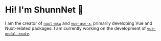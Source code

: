 # Hi! I'm ShunnNet 🫣
I am the creator of [`nuxt-msw`](https://github.com/shunnNet/nuxt-msw) and [`vue-use-x`](https://github.com/shunnNet/vue-use-x), primarily developing Vue and Nuxt-related packages. I am currently working on the development of [`vue-modal-route`](https://github.com/shunnNet/vue-modal-route).
